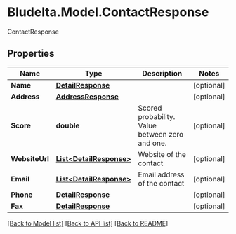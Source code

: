 # Bludelta.Model.ContactResponse
ContactResponse

## Properties

Name | Type | Description | Notes
------------ | ------------- | ------------- | -------------
**Name** | [**DetailResponse**](DetailResponse.md) |  | [optional] 
**Address** | [**AddressResponse**](AddressResponse.md) |  | [optional] 
**Score** | **double** | Scored probability. Value between zero and one. | [optional] 
**WebsiteUrl** | [**List&lt;DetailResponse&gt;**](DetailResponse.md) | Website of the contact | [optional] 
**Email** | [**List&lt;DetailResponse&gt;**](DetailResponse.md) | Email address of the contact | [optional] 
**Phone** | [**DetailResponse**](DetailResponse.md) |  | [optional] 
**Fax** | [**DetailResponse**](DetailResponse.md) |  | [optional] 

[[Back to Model list]](../README.md#documentation-for-models) [[Back to API list]](../README.md#documentation-for-api-endpoints) [[Back to README]](../README.md)

